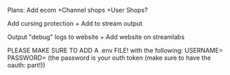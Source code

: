 Plans:
Add ecom
    +Channel shops
    +User Shops?

Add cursing protection
    + Add to stream output

Output "debug" logs to website
    + Add website on streamlabs

PLEASE MAKE SURE TO ADD A .env FILE! with the following:
USERNAME=
PASSWORD=
(the password is your outh token (make sure to have the oauth: part!))